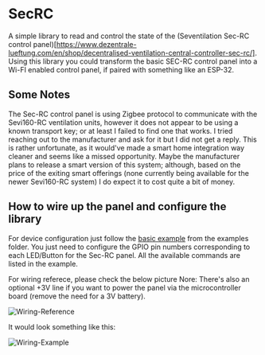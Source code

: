 # SecRC

A simple library to read and control the state of the (Seventilation Sec-RC control panel)[https://www.dezentrale-lueftung.com/en/shop/decentralised-ventilation-central-controller-sec-rc/].
Using this library you could transform the basic SEC-RC control panel into a Wi-FI enabled control panel, if paired with something like an ESP-32.

## Some Notes
The Sec-RC control panel is using Zigbee protocol to communicate with the Sevi160-RC ventilation units, however it does not appear to be using a known transport key; or at least I failed to find one that works.
I tried reaching out to the manufacturer and ask for it but I did not get a reply. This is rather unfortunate, as it would've made a smart home integration way cleaner and seems like a missed opportunity.
Maybe the manufacturer plans to release a smart version of this system; although, based on the price of the exiting smart offerings (none currently being available for the newer Sevi160-RC system) I do expect it to cost quite a bit of money.

## How to wire up the panel and configure the library

For device configuration just follow the [basic example](./examples/basic/basic.ino) from the examples folder. You just need to configure the GPIO pin numbers corresponding to each LED/Button for the Sec-RC panel.
All the available commands are listed in the example.

For wiring referece, please check the below picture
Nore: There's also an optional +3V line if you want to power the panel via the microcontroller board (remove the need for a 3V battery).

![Wiring-Reference](./resources/wiring-reference.jpeg?raw=true)

It would look something like this:

![Wiring-Example](./resources/wiring-example.jpeg?raw=true)